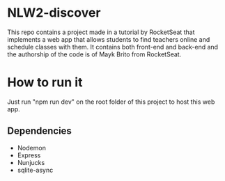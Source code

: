 # NLW2-discover
This repo contains a project made in a tutorial by RocketSeat that implements 
a web app that allows students to find teachers online and schedule classes with them.
It contains both front-end and back-end and the authorship of the code is of Mayk Brito
from RocketSeat.

# How to run it
Just run "npm run dev" on the root folder of this project to host this web app.

## Dependencies
- Nodemon
- Express
- Nunjucks
- sqlite-async
